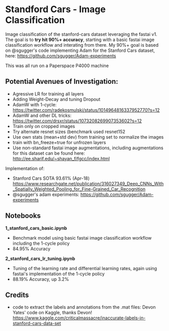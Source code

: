 # Standford Cars  - Image Classification

Image classification of the stanford-cars dataset leveraging the fastai v1. The goal is to **try hit 90%+ accuracy**, starting with a basic fastai image classification workflow and interating from there. My 90%+ goal is based on @sgugger's code implementing Adam for the Stanford Cars dataset, here: https://github.com/sgugger/Adam-experiments

This was all run on a Paperspace P4000 machine

## Potential Avenues of Investigation:

- Agressive LR for training all layers
- Adding Weight-Decay and tuning Dropout
- AdamW with 1-cycle: https://twitter.com/radekosmulski/status/1014964816337952770?s=12
- AdamW and other DL tricks: https://twitter.com/drsxr/status/1073208269907353602?s=12
- Train only on cropped images
- Try alternate resnet sizes (benchmark used resnet152
- Use own stats (mean+std dev) from training set to normalize the images
- train with bn_freeze=true for unfrozen layers
- Use non-standard fastai image augmentations, including augmentations for this dataset can be found here: http://ee.sharif.edu/~shayan_f/fgcc/index.html 

Implementation of:

- Stanford Cars SOTA 93.61% (Apr-18)  https://www.researchgate.net/publication/316027349_Deep_CNNs_With_Spatially_Weighted_Pooling_for_Fine-Grained_Car_Recognition
- @sgugger's adam experiments: https://github.com/sgugger/Adam-experiments

## Notebooks

**1_stanford_cars_basic.ipynb**

 - Benchmark model using basic fastai image classification workflow including the 1-cycle policy
 - 84.95% Accuracy
 
 **2_stanford_cars_lr_tuning.ipynb**

 - Tuning of the learning rate and differential learning rates, again using fastai's implementation of the 1-cycle policy
 - 88.19% Accuracy, up 3.2%
 
 
    
## Credits

- code to extract the labels and annotations from the .mat files: Devon Yates' code on Kaggle, thanks Devon! https://www.kaggle.com/criticalmassacre/inaccurate-labels-in-stanford-cars-data-set

